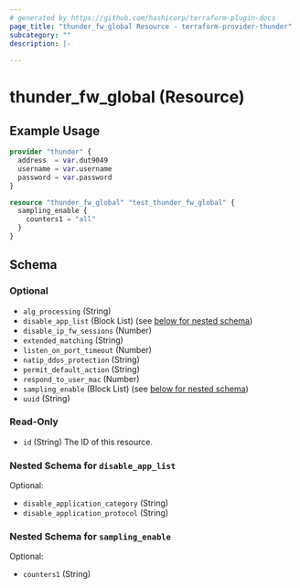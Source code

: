 ```yaml
---
# generated by https://github.com/hashicorp/terraform-plugin-docs
page_title: "thunder_fw_global Resource - terraform-provider-thunder"
subcategory: ""
description: |-
  
---
```


# thunder_fw_global (Resource)



## Example Usage

```terraform
provider "thunder" {
  address  = var.dut9049
  username = var.username
  password = var.password
}

resource "thunder_fw_global" "test_thunder_fw_global" {
  sampling_enable {
    counters1 = "all"
  }
}
```

<!-- schema generated by tfplugindocs -->
## Schema

### Optional

- `alg_processing` (String)
- `disable_app_list` (Block List) (see [below for nested schema](#nestedblock--disable_app_list))
- `disable_ip_fw_sessions` (Number)
- `extended_matching` (String)
- `listen_on_port_timeout` (Number)
- `natip_ddos_protection` (String)
- `permit_default_action` (String)
- `respond_to_user_mac` (Number)
- `sampling_enable` (Block List) (see [below for nested schema](#nestedblock--sampling_enable))
- `uuid` (String)

### Read-Only

- `id` (String) The ID of this resource.

<a id="nestedblock--disable_app_list"></a>
### Nested Schema for `disable_app_list`

Optional:

- `disable_application_category` (String)
- `disable_application_protocol` (String)


<a id="nestedblock--sampling_enable"></a>
### Nested Schema for `sampling_enable`

Optional:

- `counters1` (String)



